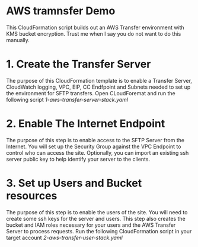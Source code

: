 # AWS tramnsfer Demo

This CloudFormation script builds out an AWS Transfer environment with KMS bucket encryption.  Trust me when I say you do not want to do this manually.

# 1. Create the Transfer Server
The purpose of this CloudFormation template is to enable a Transfer Server, CloudWatch logging, VPC, EIP, CC Endfpoint and Subnets needed to set up the environment for SFTP transfers.
Open CLoudForemat and run the following script *1-aws-transfer-server-stack.yaml*

# 2. Enable The Internet Endpoint
The purpose of this step is to enable access to the SFTP Server from the Internet.  You will set up the Security Group against the VPC Endpoint to control who can access the site.  Optionally, you can import an existing ssh server public key to help identify your server to the clients.

# 3. Set up Users and Bucket resources
The purpose of this step is to enable the users of the site.  You will need to create some ssh keys for the server and users.  This step also creates the bucket and IAM roles necessary for your users and the AWS Transfer Server to process requests.
Run the following CloudFormation script in your target account *2-aws-transfer-user-stack.yaml*